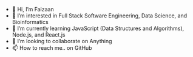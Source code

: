 - 👋 Hi, I’m Faizaan
- 👀 I’m interested in Full Stack Software Engineering, Data Science, and Bioinformatics
- 🌱 I’m currently learning JavaScript (Data Structures and Algorithms), Node.js, and React.js
- 💞️ I’m looking to collaborate on Anything
- 📫 How to reach me.. on GitHub

<!---
Faze17/Faze17 is a ✨ special ✨ repository because its `README.md` (this file) appears on your GitHub profile.
You can click the Preview link to take a look at your changes.
--->
